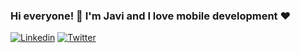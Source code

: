 ### Hi everyone! 👋 I'm Javi and I love mobile development ❤️

[![Linkedin](https://img.shields.io/badge/LinkedIn-0077B5?style=for-the-badge&logo=linkedin&logoColor=white)](https://www.linkedin.com/in/javier-torn%C3%A9-hern%C3%A1ndez-62b07786/)
[![Twitter](https://img.shields.io/badge/Twitter-1DA1F2?style=for-the-badge&logo=twitter&logoColor=white)](https://twitter.com/tornic88)

<!--
**javiertorne/javiertorne** is a ✨ _special_ ✨ repository because its `README.md` (this file) appears on your GitHub profile.

Here are some ideas to get you started:

- 🔭 I’m currently working on ...
- 🌱 I’m currently learning ...
- 👯 I’m looking to collaborate on ...
- 🤔 I’m looking for help with ...
- 💬 Ask me about ...
- 📫 How to reach me: ...
- 😄 Pronouns: ...
- ⚡ Fun fact: ...
-->
